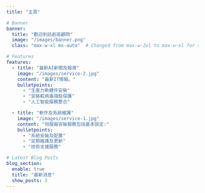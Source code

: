 ```yaml
---
title: "主頁"

# Banner
banner:
  title: "歡迎到訪創高顧問"
  image: "/images/banner.png"
  class: "max-w-xl mx-auto"  # Changed from max-w-2xl to max-w-xl for smaller size

# Features
features:
  - title: "最新AI新聞及報導"
    image: "/images/service-2.jpg"
    content: "最新IT情報。"
    bulletpoints:
      - "生產力軟體件安裝"
      - "安裝殺病毒端點保護"
      - "人工智能服務整合"

  - title: "軟件及系統維護"
    image: "/images/service-1.jpg"
    content: "伺服器安裝服務包括基本設定:"
    bulletpoints:
      - "系統安裝及配置"
      - "定期維護及更新"
      - "技術支援服務"

# Latest Blog Posts
blog_section:
  enable: true
  title: "最新消息"
  show_posts: 3
---
```


 